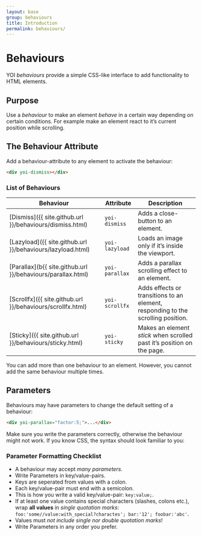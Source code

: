 ```yaml
---
layout: base
group: behaviours
title: Introduction
permalink: behaviours/
---
```


# Behaviours

<p class="intro">YOI <i>behaviours</i> provide a simple CSS-like interface to add functionality to HTML elements.</p>

## Purpose

Use a *behaviour* to make an element *behave* in a certain way depending on certain conditions. For example make an element react to it’s current position while scrolling.

## The Behaviour Attribute

Add a behaviour-attribute to any element to activate the behaviour:

```html
<div yoi-dismiss></div>
```

### List of Behaviours

| Behaviour                            | Attribute      | Description                                                                      |
| ------------------------------------ | -------------- | -------------------------------------------------------------------------------- |
| [Dismiss]({{ site.github.url }}/behaviours/dismiss.html)   | `yoi-dismiss`  | Adds a close-button to an element.                                               |
| [Lazyload]({{ site.github.url }}/behaviours/lazyload.html) | `yoi-lazyload` | Loads an image only if it’s inside the viewport.                                 |
| [Parallax](b{{ site.github.url }}/behaviours/parallax.html) | `yoi-parallax` | Adds a parallax scrolling effect to an element.                                  |
| [Scrollfx]({{ site.github.url }}/behaviours/scrollfx.html) | `yoi-scrollfx` | Adds effects or transitions to an element, responding to the scrolling position. |
| [Sticky]({{ site.github.url }}/behaviours/sticky.html)     | `yoi-sticky`   | Makes an element *stick* when scrolled past it’s position on the page.           |

<p class="hint hint--negative">You can add more than one behaviour to an element. However, you cannot add the same behaviour multiple times.</p>

## Parameters

Behaviours may have parameters to change the default setting of a behaviour:

```html
<div yoi-parallax="factor:5;">...</div>
```

<p class="hint hint--primary">Make sure you write the parameters correctly, otherwise the behaviour might not work. If you know CSS, the syntax should look familiar to you:</p>

### Parameter Formatting Checklist

* A behaviour may accept _many parameters_.
* Write Parameters in key/value-pairs.
* Keys are seperated from values with a colon.
* Each key/value-pair must end with a semicolon.
* This is how you write a valid key/value-pair: `key:value;`.
* If at least one value contains special characters (slashes, colons etc.), wrap **all values** in _single quotation marks_: `foo:'some//value:with_special?charactes'; bar:'12'; foobar:'abc'`.
* Values must _not include single nor double quotation marks_!
* Write Parameters in any order you prefer.
